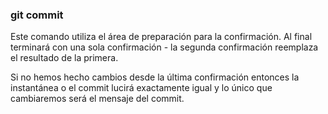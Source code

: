 ### git commit
Este comando utiliza el área de preparación para la confirmación. Al final terminará con una sola confirmación - la segunda confirmación reemplaza el resultado de la primera.

Si no hemos hecho cambios desde la última confirmación entonces la instantánea o el commit lucirá exactamente igual y lo único que cambiaremos será el mensaje del commit.
